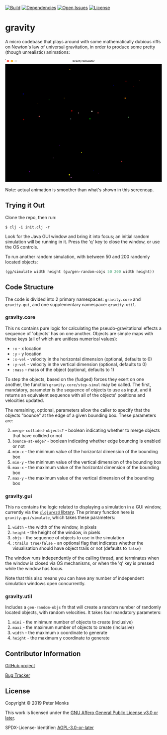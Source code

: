 [![Build](https://github.com/pmonks/gravity/workflows/CI/badge.svg?branch=main)](https://github.com/pmonks/gravity/actions?query=workflow%3ACI+branch%3Amain) [![Dependencies](https://github.com/pmonks/gravity/workflows/dependencies/badge.svg?branch=main)](https://github.com/pmonks/gravity/actions?query=workflow%3Adependencies+branch%3Amain) [![Open Issues](https://img.shields.io/github/issues/pmonks/gravity.svg)](https://github.com/pmonks/gravity/issues) [![License](https://img.shields.io/github/license/pmonks/gravity.svg)](https://github.com/pmonks/gravity/blob/main/COPYING)


# gravity

A micro codebase that plays around with some mathematically dubious riffs on Newton's law of universal gravitation, in order to produce some pretty (though unrealistic) animations:

![Demo](demo.gif?raw=true "Demo")

Note: actual animation is smoother than what's shown in this screencap.

## Trying it Out
Clone the repo, then run:

```shell
$ clj -i init.clj -r
```

Look for the Java GUI window and bring it into focus; an initial random simulation will be running in it.  Press the 'q' key to close the window, or use the OS controls.

To run another random simulation, with between 50 and 200 randomly located objects:

```clojure
(gg/simulate width height (gu/gen-random-objs 50 200 width height))
```

## Code Structure

The code is divided into 2 primary namespaces: `gravity.core` and `gravity.gui`, and one supplementary namespace: `gravity.util`.

### gravity.core

This ns contains pure logic for calculating the pseudo-gravitational effects a sequence of 'objects' has on one another.  Objects are simple maps with these keys (all of which are unitless numerical values):

  * `:x` - x location
  * `:y` - y location
  * `:x-vel` - velocity in the horizontal dimension (optional, defaults to 0)
  * `:y-vel` - velocity in the vertical dimension (optional, defaults to 0)
  * `:mass` - mass of the object (optional, defaults to 1)

To step the objects, based on the (fudged) forces they exert on one another, the function `gravity.core/step-simul` may be called.  The first, mandatory, parameter is the sequence of objects to use as input, and it returns an equivalent sequence with all of the objects' positions and velocities updated.

The remaining, optional, parameters allow the caller to specify that the objects "bounce" at the edge of a given bounding box.  These parameters are:

  2. `merge-collided-objects?` - boolean indicating whether to merge objects that have collided or not
  3. `bounce-at-edge?` - boolean indicating whether edge bouncing is enabled or not
  4. `min-x` - the minimum value of the horizontal dimension of the bounding box
  5. `min-y` - the minimum value of the vertical dimension of the bounding box
  6. `max-x` - the maximum value of the horizontal dimension of the bounding box
  7. `max-y` - the maximum value of the vertical dimension of the bounding box


### gravity.gui

This ns contains the logic related to displaying a simulation in a GUI window, currently via the [`clojure2d` library](https://github.com/Clojure2D/clojure2d).  The primary function here is `gravity.gui/simulate`, which takes these parameters:

  1. `width` - the width of the window, in pixels
  2. `height` - the height of the window, in pixels
  3. `objs` - the sequence of objects to use in the simulation
  4. `:trails true/false` - an optional flag that indicates whether the visualisation should have object trails or not (defaults to `false`)

The window runs independently of the calling thread, and terminates when the window is closed via OS mechanisms, or when the 'q' key is pressed while the window has focus.

Note that this also means you can have any number of independent simulation windows open concurrently.

### gravity.util

Includes a `gen-random-objs` fn that will create a random number of randomly located objects, with random velocities.
It takes four mandatory parameters:

  1. `mini` - the minimum number of objects to create (inclusive)
  2. `maxi` - the maximum number of objects to create (inclusive)
  3. `width` - the maximum x coordinate to generate
  4. `height` - the maximum y coordinate to generate

## Contributor Information

[GitHub project](https://github.com/pmonks/gravity)

[Bug Tracker](https://github.com/pmonks/gravity/issues)

## License

Copyright © 2019 Peter Monks

This work is licensed under the [GNU Affero General Public License v3.0 or later](http://www.gnu.org/licenses/agpl-3.0.html).

SPDX-License-Identifier: [AGPL-3.0-or-later](https://spdx.org/licenses/AGPL-3.0-or-later.html)
